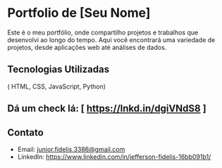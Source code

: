 # Portfolio de [Seu Nome]

Este é o meu portfólio, onde compartilho projetos e trabalhos que desenvolvi ao longo do tempo. Aqui você encontrará uma variedade de projetos, desde aplicações web até análises de dados.


## Tecnologias Utilizadas

( HTML, CSS, JavaScript, Python)

## Dá um check lá: [ https://lnkd.in/dgiVNdS8 ]


## Contato
- Email: junior.fidelis.3386@gmail.com
- LinkedIn: https://www.linkedin.com/in/jefferson-fidelis-16bb091b1/

